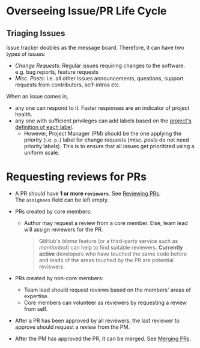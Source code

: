 # Overseeing Issue/PR Life Cycle

## Triaging Issues

Issue tracker doubles as the message board. Therefore, it can have two types of issues:
* _Change Requests_: Regular issues requiring changes to the software. e.g. bug reports, feature requests
* _Misc. Posts_: i.e. all other issues announcements, questions, support requests from contributors, self-intros etc. 
 
When an issue comes in, 

* any one can respond to it. Faster responses are an indicator of project health.
* any one with sufficient privileges can add labels based on the [project's definition of each label](DefiningLabels.md).
  * However, Project Manager (PM) should be the one applying the priority (i.e. `p.`) label 
    for change requests (_misc. posts_ do not need priority labels). This is to ensure that all issues get
    prioritized using a uniform scale.

# Requesting reviews for PRs

* A PR should have **1 or more `reviewers`**. See [Reviewing PRs](ReviewingPrs.md).<br>
  The `assignees` field can be left empty.
  
* PRs created by core members:
  * Author may request a review from a core member. Else, team lead will assign reviewers for the PR.
  
    > GitHub's _blame_ feature (or a third-party service such as _mentionbot_) can help to find suitable reviewers. 
    > **Currently active** developers who have touched the same code before and leads of the areas touched by the PR 
    > are potential reviewers.
  
* PRs created by non-core members:
  * Team lead should request reviews based on the members' areas of expertise. 
  * Core members can volunteer as reviewers by requesting a review from self.

* After a PR has been approved by all reviewers, the last reviewer to approve should request a 
  review from the PM.
  
* After the PM has approved the PR, it can be merged. See [Merging PRs](MergingPrs.md).
 
